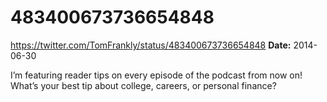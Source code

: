 # 483400673736654848
https://twitter.com/TomFrankly/status/483400673736654848
**Date:** 2014-06-30

I’m featuring reader tips on every episode of the podcast from now on! What’s your best tip about college, careers, or personal finance?
